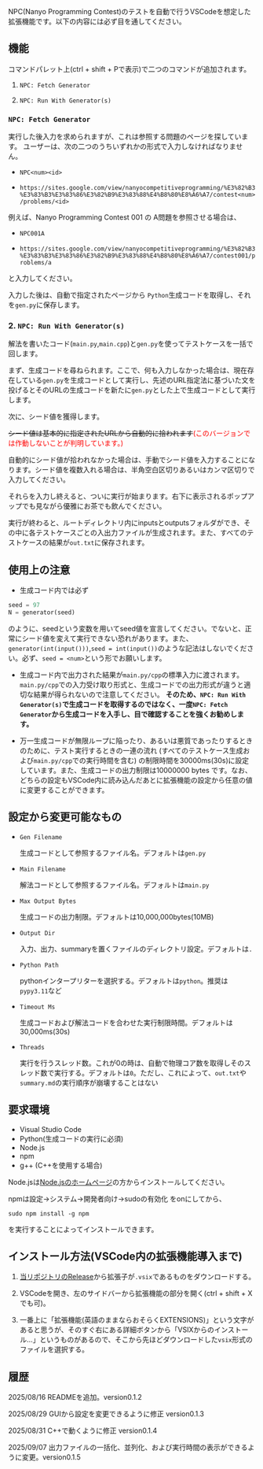 NPC(Nanyo Programming Contest)のテストを自動で行うVSCodeを想定した拡張機能です。以下の内容には必ず目を通してください。

## 機能

コマンドパレット上(ctrl + shift + Pで表示)で二つのコマンドが追加されます。

1. `NPC: Fetch Generator`

2. `NPC: Run With Generator(s)`

### `NPC: Fetch Generator`
実行した後入力を求められますが、これは参照する問題のページを探しています。
ユーザーは、次の二つのうちいずれかの形式で入力しなければなりません。

- `NPC<num><id>`

- `https://sites.google.com/view/nanyocompetitiveprogramming/%E3%82%B3%E3%83%B3%E3%83%86%E3%82%B9%E3%83%88%E4%B8%80%E8%A6%A7/contest<num>/problems/<id>`

例えば、Nanyo Programming Contest 001 の A問題を参照させる場合は、

- `NPC001A`

- `https://sites.google.com/view/nanyocompetitiveprogramming/%E3%82%B3%E3%83%B3%E3%83%86%E3%82%B9%E3%83%88%E4%B8%80%E8%A6%A7/contest001/problems/a`

と入力してください。

入力した後は、自動で指定されたページから `Python`生成コードを取得し、それを`gen.py`に保存します。

### 2. `NPC: Run With Generator(s)`

解法を書いたコード(`main.py`,`main.cpp`)と`gen.py`を使ってテストケースを一括で回します。

まず、生成コードを尋ねられます。ここで、何も入力しなかった場合は、現在存在している`gen.py`を生成コードとして実行し、先述のURL指定法に基づいた文を投げるとそのURLの生成コードを新たに`gen.py`とした上で生成コードとして実行します。

次に、シード値を獲得します。

~~シード値は基本的に指定されたURLから自動的に拾われます~~<font color = red>(このバージョンでは作動しないことが判明しています。)</font>

自動的にシード値が拾われなかった場合は、手動でシード値を入力することになります。シード値を複数入れる場合は、半角空白区切りあるいはカンマ区切りで入力してください。

それらを入力し終えると、ついに実行が始まります。右下に表示されるポップアップでも見ながら優雅にお茶でも飲んでください。


実行が終わると、ルートディレクトリ内にinputsとoutputsフォルダができ、その中に各テストケースごとの入出力ファイルが生成されます。また、すべてのテストケースの結果が`out.txt`に保存されます。


## 使用上の注意
- 生成コード内では必ず 
```py
seed = 97
N = generator(seed)
```
のように、seedという変数を用いてseed値を宣言してください。でないと、正常にシード値を変えて実行できない恐れがあります。また、`generator(int(input()))`,`seed = int(input())`のような記法はしないでください。必ず、`seed = <num>`という形でお願いします。

- 生成コード内で出力された結果が`main.py/cpp`の標準入力に渡されます。`main.py/cpp`での入力受け取り形式と、生成コードでの出力形式が違うと適切な結果が得られないので注意してください。
**そのため、`NPC: Run With Generator(s)`で生成コードを取得するのではなく、一度`NPC: Fetch Generator`から生成コードを入手し、目で確認することを強くお勧めします。**

- 万一生成コードが無限ループに陥ったり、あるいは悪質であったりするときのために、テスト実行するときの一連の流れ (すべてのテストケース生成および`main.py/cpp`での実行時間を含む) の制限時間を30000ms(30s)に設定しています。また、生成コードの出力制限は10000000 bytes です。なお、どちらの設定もVSCode内に読み込んだあとに拡張機能の設定から任意の値に変更することができます。

## 設定から変更可能なもの
- `Gen Filename`

    生成コードとして参照するファイル名。デフォルトは`gen.py`
- `Main Filename`

    解法コードとして参照するファイル名。デフォルトは`main.py`
- `Max Output Bytes`

    生成コードの出力制限。デフォルトは10,000,000bytes(10MB)
- `Output Dir`
    
    入力、出力、summaryを置くファイルのディレクトリ設定。デフォルトは`.`
- `Python Path`

    pythonインタープリターを選択する。デフォルトは`python`。推奨は`pypy3.11`など
- `Timeout Ms`

    生成コードおよび解法コードを合わせた実行制限時間。デフォルトは30,000ms(30s)
- `Threads`

    実行を行うスレッド数。これが0の時は、自動で物理コア数を取得しそのスレッド数で実行する。デフォルトは`0`。ただし、これによって、`out.txt`や`summary.md`の実行順序が崩壊することはない

## 要求環境

- Visual Studio Code
- Python(生成コードの実行に必須)
- Node.js
- npm
- g++ (C++を使用する場合)



Node.jsは[Node.jsのホームページ](https://nodejs.org/ja/)の方からインストールしてください。

npmは設定->システム->開発者向け->sudoの有効化 をonにしてから、
```powershall
sudo npm install -g npm
```

を実行することによってインストールできます。

## インストール方法(VSCode内の拡張機能導入まで)

1. [当リポジトリのRelease](https://github.com/katsuta1104/vscode-npc-gen-runner/releases/tag/run-gen)から拡張子が`.vsix`であるものをダウンロードする。

2. VSCodeを開き、左のサイドバーから拡張機能の部分を開く(ctrl + shift + X でも可)。

3. 一番上に「拡張機能(英語のままならおそらくEXTENSIONS)」という文字があると思うが、そのすぐ右にある詳細ボタンから「VSIXからのインストール...」というものがあるので、そこから先ほどダウンロードした`vsix`形式のファイルを選択する。


## 履歴
2025/08/16 READMEを追加。version0.1.2

2025/08/29 GUIから設定を変更できるように修正 version0.1.3

2025/08/31 C++で動くように修正 version0.1.4

2025/09/07 出力ファイルの一括化、並列化、および実行時間の表示ができるように変更。version0.1.5
